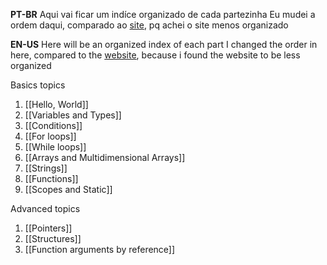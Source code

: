 
**PT-BR**
Aqui vai ficar um indíce organizado de cada partezinha
Eu mudei a ordem daqui, comparado ao [site](https://www.learn-c.org/en/), pq achei o site menos organizado

**EN-US**
Here will be an organized index of each part
I changed the order in here, compared to the [website](https://www.learn-c.org/en/), because i found the website to be less organized

Basics topics
1. [[Hello, World]]
2. [[Variables and Types]]
3. [[Conditions]]
4. [[For loops]]
5. [[While loops]]
7. [[Arrays and Multidimensional Arrays]]
8. [[Strings]]
9. [[Functions]]
10. [[Scopes and Static]]

Advanced topics
1. [[Pointers]]
2. [[Structures]]
3. [[Function arguments by reference]]

